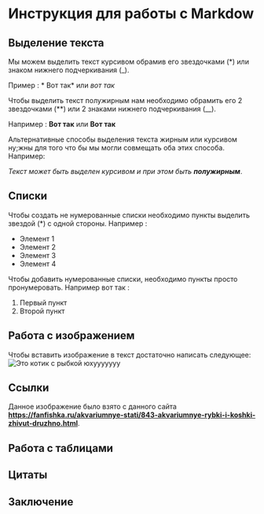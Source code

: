 # Инструкция для работы с Markdow

## Выделение текста

 Мы можем выделить текст курсивом обрамив его звездочками (*) или знаком нижнего подчеркивания (_).
 
Пример : * Вот так* или _вот так_

 Чтобы выделить текст полужирным нам необходимо обрамить его 2 звездочками (**) или 2 знаками нижнего подчеркивания (__).

Например : **Вот так** или __Вот так__

Альтернативные способы выделения текста жирным или курсивом ну;жны для того что бы мы могли совмещать оба этих способа.
Например:

_Текст может быть выделен курсивом и при этом быть **полужирным**_.

## Списки
Чтобы создать не нумерованные списки необходимо пункты выделить звездой (*) с одной стороны.
Например :

* Элемент 1
* Элемент 2
* Элемент 3
* Элемент 4

Чтобы добавить нумерованные списки, необходимо пункты просто пронумеровать.
Например вот так :

1. Первый пункт
2. Второй пункт

## Работа с изображением 

Чтобы вставить изображение в текст достаточно написать следующее:
![Это котик с рыбкой юхууууууу](Cat.jpg)
## Ссылки

Данное изображение было взято с данного сайта __https://fanfishka.ru/akvariumnye-stati/843-akvariumnye-rybki-i-koshki-zhivut-druzhno.html__.

## Работа с таблицами

## Цитаты


## Заключение

